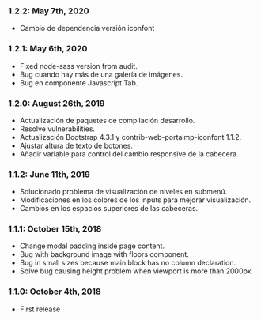 ### 1.2.2: May 7th, 2020
* Cambio de dependencia versión iconfont

### 1.2.1: May 6th, 2020
* Fixed node-sass version from audit.
* Bug cuando hay más de una galería de imágenes.
* Bug en componente Javascript Tab.

### 1.2.0: August 26th, 2019
* Actualización de paquetes de compilación desarrollo.
* Resolve vulnerabilities.
* Actualización Bootstrap 4.3.1 y contrib-web-portalmp-iconfont 1.1.2.
* Ajustar altura de texto de botones.
* Añadir variable para control del cambio responsive de la cabecera.

### 1.1.2: June 11th, 2019
* Solucionado problema de visualización de niveles en submenú.
* Modificaciones en los colores de los inputs para mejorar visualización.
* Cambios en los espacios superiores de las cabeceras.

### 1.1.1: October 15th, 2018
* Change modal padding inside page content.
* Bug with background image with floors component.
* Bug in small sizes because main block has no column declaration.
* Solve bug causing height problem when viewport is more than 2000px.

### 1.1.0: October 4th, 2018
* First release
